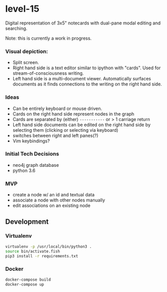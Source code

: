 # level-15
Digital representation of 3x5" notecards with dual-pane modal editing and searching.

Note: this is currently a work in progress.

### Visual depiction:
* Split screen.  
* Right hand side is a text editor similar to ipython with "cards".  Used for stream-of-consciousness writing.
* Left hand side is a multi-document viewer.  Automatically surfaces documents as it finds connections to the writing on the right hand side.

### Ideas
* Can be entirely keyboard or mouse driven.
* Cards on the right hand side represent nodes in the graph
* Cards are separated by (either) `-----------` or > 1 carriage return
* Left hand side documents can be edited on the right hand side by selecting them (clicking or selecting via keyboard)
* <esc> switches between right and left panes(?)
* Vim keybindings?

### Initial Tech Decisions
* neo4j graph database
* python 3.6

### MVP
* create a node w/ an id and textual data
* associate a node with other nodes manually
* edit associations on an existing node
  
 
## Development

### Virtualenv

```bash
virtualenv -p /usr/local/bin/python3 .
source bin/activate.fish
pip3 install -r requirements.txt
```

### Docker

```bash
docker-compose build
docker-compose up
```
